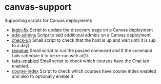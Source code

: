 # canvas-support
Supporting scripts for Canvas deployments

* [login-fix](login-fix) Script to update the discovery page on a Canvas deployment
* [add-admins](add-admins) Script to add additional admins on a Canvas deployment
* [check-up](check-up) Small script to check that the host is up and wait until it is (up to a day).
* [requeue](requeue) Small script to run the passed command and if the command fails schedule it to be re-run with at(1).
* [tabs-enabled](tabs-enabled) Small script to check which courses have the Chat tab enabled.
* [course-index](course-index) Script to check which courses have course index enabled and also to optionally enable it.
